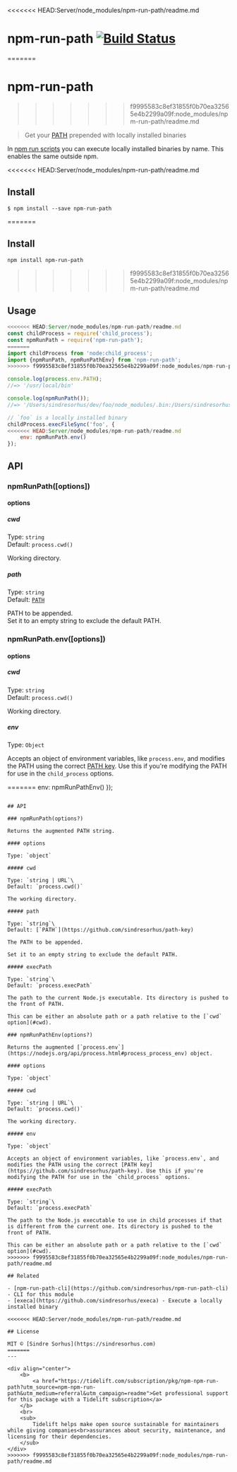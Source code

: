 <<<<<<< HEAD:Server/node_modules/npm-run-path/readme.md
# npm-run-path [![Build Status](https://travis-ci.org/sindresorhus/npm-run-path.svg?branch=master)](https://travis-ci.org/sindresorhus/npm-run-path)
=======
# npm-run-path
>>>>>>> f9995583c8ef31855f0b70ea32565e4b2299a09f:node_modules/npm-run-path/readme.md

> Get your [PATH](https://en.wikipedia.org/wiki/PATH_(variable)) prepended with locally installed binaries

In [npm run scripts](https://docs.npmjs.com/cli/run-script) you can execute locally installed binaries by name. This enables the same outside npm.

<<<<<<< HEAD:Server/node_modules/npm-run-path/readme.md

## Install

```
$ npm install --save npm-run-path
```

=======
## Install

```sh
npm install npm-run-path
```
>>>>>>> f9995583c8ef31855f0b70ea32565e4b2299a09f:node_modules/npm-run-path/readme.md

## Usage

```js
<<<<<<< HEAD:Server/node_modules/npm-run-path/readme.md
const childProcess = require('child_process');
const npmRunPath = require('npm-run-path');
=======
import childProcess from 'node:child_process';
import {npmRunPath, npmRunPathEnv} from 'npm-run-path';
>>>>>>> f9995583c8ef31855f0b70ea32565e4b2299a09f:node_modules/npm-run-path/readme.md

console.log(process.env.PATH);
//=> '/usr/local/bin'

console.log(npmRunPath());
//=> '/Users/sindresorhus/dev/foo/node_modules/.bin:/Users/sindresorhus/dev/node_modules/.bin:/Users/sindresorhus/node_modules/.bin:/Users/node_modules/.bin:/node_modules/.bin:/usr/local/bin'

// `foo` is a locally installed binary
childProcess.execFileSync('foo', {
<<<<<<< HEAD:Server/node_modules/npm-run-path/readme.md
	env: npmRunPath.env()
});
```


## API

### npmRunPath([options])

#### options

##### cwd

Type: `string`<br>
Default: `process.cwd()`

Working directory.

##### path

Type: `string`<br>
Default: [`PATH`](https://github.com/sindresorhus/path-key)

PATH to be appended.<br>
Set it to an empty string to exclude the default PATH.

### npmRunPath.env([options])

#### options

##### cwd

Type: `string`<br>
Default: `process.cwd()`

Working directory.

##### env

Type: `Object`

Accepts an object of environment variables, like `process.env`, and modifies the PATH using the correct [PATH key](https://github.com/sindresorhus/path-key). Use this if you're modifying the PATH for use in the `child_process` options.

=======
	env: npmRunPathEnv()
});
```

## API

### npmRunPath(options?)

Returns the augmented PATH string.

#### options

Type: `object`

##### cwd

Type: `string | URL`\
Default: `process.cwd()`

The working directory.

##### path

Type: `string`\
Default: [`PATH`](https://github.com/sindresorhus/path-key)

The PATH to be appended.

Set it to an empty string to exclude the default PATH.

##### execPath

Type: `string`\
Default: `process.execPath`

The path to the current Node.js executable. Its directory is pushed to the front of PATH.

This can be either an absolute path or a path relative to the [`cwd` option](#cwd).

### npmRunPathEnv(options?)

Returns the augmented [`process.env`](https://nodejs.org/api/process.html#process_process_env) object.

#### options

Type: `object`

##### cwd

Type: `string | URL`\
Default: `process.cwd()`

The working directory.

##### env

Type: `object`

Accepts an object of environment variables, like `process.env`, and modifies the PATH using the correct [PATH key](https://github.com/sindresorhus/path-key). Use this if you're modifying the PATH for use in the `child_process` options.

##### execPath

Type: `string`\
Default: `process.execPath`

The path to the Node.js executable to use in child processes if that is different from the current one. Its directory is pushed to the front of PATH.

This can be either an absolute path or a path relative to the [`cwd` option](#cwd).
>>>>>>> f9995583c8ef31855f0b70ea32565e4b2299a09f:node_modules/npm-run-path/readme.md

## Related

- [npm-run-path-cli](https://github.com/sindresorhus/npm-run-path-cli) - CLI for this module
- [execa](https://github.com/sindresorhus/execa) - Execute a locally installed binary

<<<<<<< HEAD:Server/node_modules/npm-run-path/readme.md

## License

MIT © [Sindre Sorhus](https://sindresorhus.com)
=======
---

<div align="center">
	<b>
		<a href="https://tidelift.com/subscription/pkg/npm-npm-run-path?utm_source=npm-npm-run-path&utm_medium=referral&utm_campaign=readme">Get professional support for this package with a Tidelift subscription</a>
	</b>
	<br>
	<sub>
		Tidelift helps make open source sustainable for maintainers while giving companies<br>assurances about security, maintenance, and licensing for their dependencies.
	</sub>
</div>
>>>>>>> f9995583c8ef31855f0b70ea32565e4b2299a09f:node_modules/npm-run-path/readme.md
